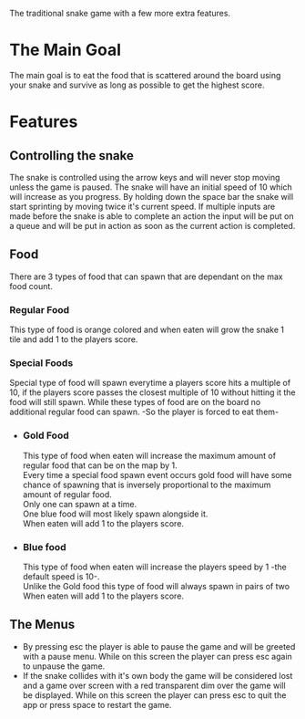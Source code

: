 The traditional snake game with a few more extra features.
# The Main Goal
The main goal is to eat the food that is scattered around the board using your snake and survive as long as possible to get the highest score.
# Features
## Controlling the snake
The snake is controlled using the arrow keys and will never stop moving unless the game is paused.
The snake will have an initial speed of 10 which will increase as you progress.
By holding down the space bar the snake will start sprinting by moving twice it's current speed.
If multiple inputs are made before the snake is able to complete an action the input will be put on a queue and will be put in action as soon as the current action is completed.
## Food
There are 3 types of food that can spawn that are dependant on the max food count.
### Regular Food
This type of food is orange colored and when eaten will grow the snake 1 tile and add 1 to the players score.
### Special Foods
Special type of food will spawn everytime a players score hits a multiple of 10, if the players score passes the closest multiple of 10 without hitting it the food will still spawn.
While these types of food are on the board no additional regular food can spawn. -So the player is forced to eat them-
- ### Gold Food
  This type of food when eaten will increase the maximum amount of regular food that can be on the map by 1.  
  Every time a special food spawn event occurs gold food will have some chance of spawning that is inversely proportional to the maximum amount of regular food.  
  Only one can spawn at a time.  
  One blue food will most likely spawn alongside it.  
  When eaten will add 1 to the players score.
- ### Blue food
  This type of food when eaten will increase the players speed by 1 -the default speed is 10-.  
  Unlike the Gold food this type of food will always spawn in pairs of two  
  When eaten will add 1 to the players score.
## The Menus
- By pressing esc the player is able to pause the game and will be greeted with a pause menu. While on this screen the player can press esc again to unpause the game.
- If the snake collides with it's own body the game will be considered lost and a game over screen with a red transparent dim over the game will be displayed. While on this screen the player can press esc to quit the app or press space to restart the game.
